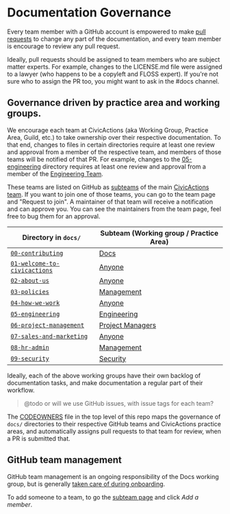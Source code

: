 # Documentation Governance

Every team member with a GitHub account is empowered to make [pull requests](git-workflow.md) to change any part of the documentation, and every team member is encourage to review any pull request.

Ideally, pull requests should be assigned to team members who are subject matter experts. For example, changes to the LICENSE.md file were assigned to a lawyer (who happens to be a copyleft and FLOSS expert). If you're not sure who to assign the PR too, you might want to ask in the #docs channel.

## Governance driven by practice area and working groups.

We encourage each team at CivicActions (aka Working Group, Practice Area, Guild, etc.) to take ownership over their respective documentation. To that end, changes to files in certain directories require at least one review and approval from a member of the respective team, and members of those teams will be notified of that PR. For example, changes to the [05-engineering](../05-engineering/) directory requires at least one review and approval from a member of the [Engineering Team](https://github.com/orgs/CivicActions/teams/engineering/members).

These teams are listed on GitHub as [subteams](https://github.com/orgs/CivicActions/teams/civicactions-team/teams) of the main [CivicActions team](https://github.com/orgs/CivicActions/teams/civicactions-team). If you want to join one of those teams, you can go to the team page and "Request to join". A maintainer of that team will receive a notification and can approve you. You can see the maintainers from the team page, feel free to bug them for an approval.

| **Directory in `docs/`**                                       | **Subteam (Working group / Practice Area)**                                    |
| -------------------------------------------------------------- | ------------------------------------------------------------------------------ |
| [`00-contributing`](../00-contributing/)                       | [Docs](https://github.com/orgs/CivicActions/teams/docs/members)                |
| [`01-welcome-to-civicactions`](../01-welcome-to-civicactions/) | [Anyone](https://github.com/orgs/CivicActions/teams/civicactions-team/members) |
| [`02-about-us`](../02-about-us/)                               | [Anyone](https://github.com/orgs/CivicActions/teams/civicactions-team/members) |
| [`03-policies`](../03-policies/)                               | [Management](https://github.com/orgs/CivicActions/teams/management/members)    |
| [`04-how-we-work`](../04-how-we-work/)                         | [Anyone](https://github.com/orgs/CivicActions/teams/civicactions-team/members) |
| [`05-engineering`](../05-engineering/)                         | [Engineering](https://github.com/orgs/CivicActions/teams/engineering/members)  |
| [`06-project-management`](../06-project-management/)           | [Project Managers](https://github.com/orgs/CivicActions/teams/pm/members)      |
| [`07-sales-and-marketing`](../07-sales-and-marketing/)         | [Anyone](https://github.com/orgs/CivicActions/teams/civicactions-team/members) |
| [`08-hr-admin`](../08-hr-admin/)                               | [Management](https://github.com/orgs/CivicActions/teams/management/members)    |
| [`09-security`](../09-security/)                               | [Security](https://github.com/orgs/CivicActions/teams/security/members)        |

Ideally, each of the above working groups have their own backlog of documentation tasks, and make documentation a regular part of their workflow.

> @todo or will we use GitHub issues, with issue tags for each team?

The [CODEOWNERS](https://github.com/civicactions/handbook/blob/master/CODEOWNERS) file in the top level of this repo maps the governance of `docs/` directories to their respective GitHub teams and CivicActions practice areas, and automatically assigns pull requests to that team for review, when a PR is submitted that.

## GitHub team management

GitHub team management is an ongoing responsibility of the Docs working group, but is generally [taken care of during onboarding](https://trello.com/c/I5L6gPiQ/174-add-to-github).

To add someone to a team, to go the [subteam page](https://github.com/orgs/CivicActions/teams/civicactions-team/teams) and click _Add a member_.
